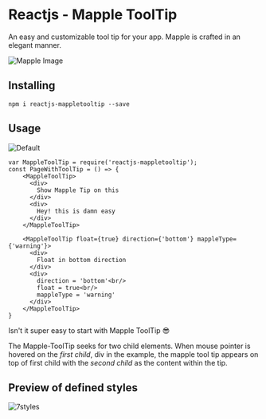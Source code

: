 # Reactjs - Mapple ToolTip
An easy and customizable tool tip for your app. Mapple is crafted in an elegant manner.

![Mapple Image](http://i.imgur.com/gKj819N.jpg)

## Installing
```
npm i reactjs-mappletooltip --save
```

## Usage

![Default](http://i.imgur.com/O8MzzBo.gif)

```
var MappleToolTip = require('reactjs-mappletooltip');
const PageWithToolTip = () => {
    <MappleToolTip>
      <div>
        Show Mapple Tip on this
      </div>
      <div>
        Hey! this is damn easy
      </div>
    </MappleToolTip>

    <MappleToolTip float={true} direction={'bottom'} mappleType={'warning'}>
      <div>
        Float in bottom direction
      </div>
      <div>
        direction = 'bottom'<br/>
        float = true<br/>
        mappleType = 'warning'
      </div>
    </MappleToolTip>
}
```
Isn't it super easy to start with Mapple ToolTip :sunglasses:

The Mapple-ToolTip seeks for two child elements. When mouse pointer is hovered on the _first child_, div in the example, the mapple tool tip appears on top of first child with the _second child_ as the content within the tip.


## Preview of defined styles
![7styles](http://i.imgur.com/MGJOyci.gif)

